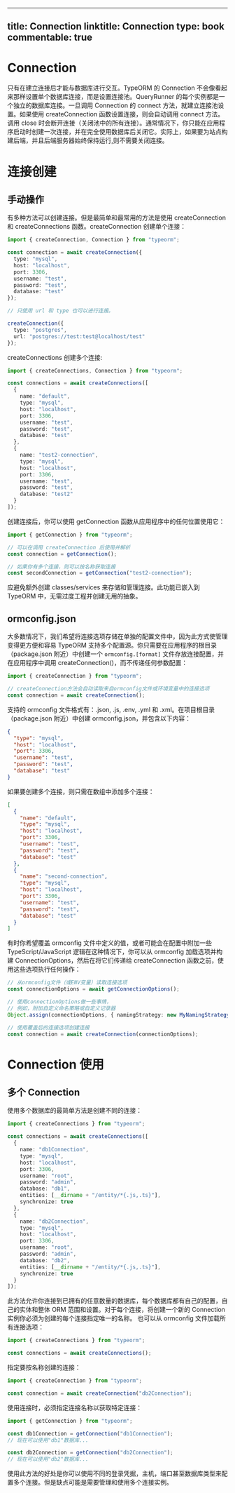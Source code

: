 
---
title: Connection
linktitle: Connection
type: book
commentable: true
---

# Connection

只有在建立连接后才能与数据库进行交互。TypeORM 的 Connection 不会像看起来那样设置单个数据库连接，而是设置连接池。QueryRunner 的每个实例都是一个独立的数据库连接。一旦调用 Connection 的 connect 方法，就建立连接池设置。如果使用 createConnection 函数设置连接，则会自动调用 connect 方法。调用 close 时会断开连接（关闭池中的所有连接）。通常情况下，你只能在应用程序启动时创建一次连接，并在完全使用数据库后关闭它。实际上，如果要为站点构建后端，并且后端服务器始终保持运行,则不需要关闭连接。

# 连接创建

## 手动操作

有多种方法可以创建连接。但是最简单和最常用的方法是使用 createConnection 和 createConnections 函数。createConnection 创建单个连接：

```ts
import { createConnection, Connection } from "typeorm";

const connection = await createConnection({
  type: "mysql",
  host: "localhost",
  port: 3306,
  username: "test",
  password: "test",
  database: "test"
});

// 只使用 url 和 type 也可以进行连接。

createConnection({
  type: "postgres",
  url: "postgres://test:test@localhost/test"
});
```

createConnections 创建多个连接:

```ts
import { createConnections, Connection } from "typeorm";

const connections = await createConnections([
  {
    name: "default",
    type: "mysql",
    host: "localhost",
    port: 3306,
    username: "test",
    password: "test",
    database: "test"
  },
  {
    name: "test2-connection",
    type: "mysql",
    host: "localhost",
    port: 3306,
    username: "test",
    password: "test",
    database: "test2"
  }
]);
```

创建连接后，你可以使用 getConnection 函数从应用程序中的任何位置使用它：

```ts
import { getConnection } from "typeorm";

// 可以在调用 createConnection 后使用并解析
const connection = getConnection();

// 如果你有多个连接，则可以按名称获取连接
const secondConnection = getConnection("test2-connection");
```

应避免额外创建 classes/services 来存储和管理连接。此功能已嵌入到 TypeORM 中，无需过度工程并创建无用的抽象。

## ormconfig.json

大多数情况下，我们希望将连接选项存储在单独的配置文件中，因为此方式使管理变得更方便和容易 TypeORM 支持多个配置源。你只需要在应用程序的根目录（package.json 附近）中创建一个 `ormconfig.[format]` 文件存放连接配置，并在应用程序中调用 createConnection()，而不传递任何参数配置：

```ts
import { createConnection } from "typeorm";

// createConnection方法会自动读取来自ormconfig文件或环境变量中的连接选项
const connection = await createConnection();
```

支持的 ormconfig 文件格式有：.json, .js, .env, .yml 和 .xml。在项目根目录（package.json 附近）中创建 ormconfig.json，并包含以下内容：

```json
{
  "type": "mysql",
  "host": "localhost",
  "port": 3306,
  "username": "test",
  "password": "test",
  "database": "test"
}
```

如果要创建多个连接，则只需在数组中添加多个连接：

```json
[
  {
    "name": "default",
    "type": "mysql",
    "host": "localhost",
    "port": 3306,
    "username": "test",
    "password": "test",
    "database": "test"
  },
  {
    "name": "second-connection",
    "type": "mysql",
    "host": "localhost",
    "port": 3306,
    "username": "test",
    "password": "test",
    "database": "test"
  }
]
```

有时你希望覆盖 ormconfig 文件中定义的值，或者可能会在配置中附加一些 TypeScript/JavaScript 逻辑在这种情况下，你可以从 ormconfig 加载选项并构建 ConnectionOptions，然后在将它们传递给 createConnection 函数之前，使用这些选项执行任何操作：

```ts
// 从ormconfig文件（或ENV变量）读取连接选项
const connectionOptions = await getConnectionOptions();

// 使用connectionOptions做一些事情，
// 例如，附加自定义命名策略或自定义记录器
Object.assign(connectionOptions, { namingStrategy: new MyNamingStrategy() });

// 使用覆盖后的连接选项创建连接
const connection = await createConnection(connectionOptions);
```

# Connection 使用

## 多个 Connection

使用多个数据库的最简单方法是创建不同的连接：

```ts
import { createConnections } from "typeorm";

const connections = await createConnections([
  {
    name: "db1Connection",
    type: "mysql",
    host: "localhost",
    port: 3306,
    username: "root",
    password: "admin",
    database: "db1",
    entities: [__dirname + "/entity/*{.js,.ts}"],
    synchronize: true
  },
  {
    name: "db2Connection",
    type: "mysql",
    host: "localhost",
    port: 3306,
    username: "root",
    password: "admin",
    database: "db2",
    entities: [__dirname + "/entity/*{.js,.ts}"],
    synchronize: true
  }
]);
```

此方法允许你连接到已拥有的任意数量的数据库，每个数据库都有自己的配置，自己的实体和整体 ORM 范围和设置。对于每个连接，将创建一个新的 Connection 实例你必须为创建的每个连接指定唯一的名称。
也可以从 ormconfig 文件加载所有连接选项：

```typescript
import { createConnections } from "typeorm";

const connections = await createConnections();
```

指定要按名称创建的连接：

```typescript
import { createConnection } from "typeorm";

const connection = await createConnection("db2Connection");
```

使用连接时，必须指定连接名称以获取特定连接：

```typescript
import { getConnection } from "typeorm";

const db1Connection = getConnection("db1Connection");
// 现在可以使用"db1"数据库...

const db2Connection = getConnection("db2Connection");
// 现在可以使用"db2"数据库...
```

使用此方法的好处是你可以使用不同的登录凭据，主机，端口甚至数据库类型来配置多个连接。但是缺点可能是需要管理和使用多个连接实例。

    